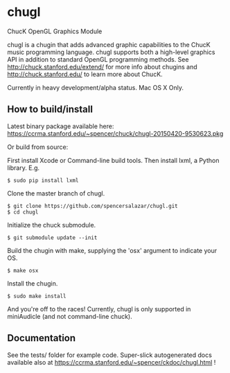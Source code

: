 # chugl
ChucK OpenGL Graphics Module

chugl is a chugin that adds advanced graphic capabilities to the ChucK music programming language. 
chugl supports both a high-level graphics API in addition to standard OpenGL programming methods. 
See http://chuck.stanford.edu/extend/ for more info about chugins and http://chuck.stanford.edu/ to learn more about ChucK. 

Currently in heavy development/alpha status. Mac OS X Only. 

## How to build/install

Latest binary package available here:  
https://ccrma.stanford.edu/~spencer/chuck/chugl-20150420-9530623.pkg

Or build from source:

First install Xcode or Command-line build tools.
Then install lxml, a Python library. E.g. 

    $ sudo pip install lxml

Clone the master branch of chugl.  

    $ git clone https://github.com/spencersalazar/chugl.git  
    $ cd chugl

Initialize the chuck submodule.

    $ git submodule update --init

Build the chugin with make, supplying the 'osx' argument to indicate your OS.  

    $ make osx  

Install the chugin.  

    $ sudo make install  

And you're off to the races! Currently, chugl is only supported in miniAudicle (and not command-line chuck). 

## Documentation

See the tests/ folder for example code. 
Super-slick autogenerated docs available also at https://ccrma.stanford.edu/~spencer/ckdoc/chugl.html ! 


